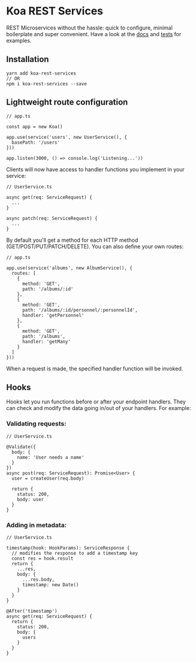 # Koa REST Services
REST Microservices without the hassle: quick to configure, minimal boilerplate and super convenient. Have a look at the [docs](https://github.com/sekaru/koa-rest-services/tree/main/docs) and [tests](https://github.com/sekaru/koa-rest-services/tree/main/test) for examples.

## Installation
```
yarn add koa-rest-services
// OR
npm i koa-rest-services --save
```

## Lightweight route configuration

```
// app.ts

const app = new Koa()

app.use(service('users', new UserService(), {
  basePath: '/users'
}))

app.listen(3000, () => console.log('Listening...'))
```

Clients will now have access to handler functions you implement in your service:

```
// UserService.ts

async get(req: ServiceRequest) {
  ...
}

async patch(req: ServiceRequest) {
  ...
}
```

By default you'll get a method for each HTTP method (GET/POST/PUT/PATCH/DELETE). You can also define your own routes:

```
// app.ts

app.use(service('albums', new AlbumService(), {
  routes: [
    {
      method: 'GET',
      path: '/albums/:id'
    },
    {
      method: 'GET',
      path: '/albums/:id/personnel/:personnelId',
      handler: 'getPersonnel'
    },
    {
      method: 'GET',
      path: '/albums',
      handler: 'getMany'
    }
  ]
}))
```

When a request is made, the specified handler function will be invoked.

## Hooks

Hooks let you run functions before or after your endpoint handlers. They can check and modify the data going in/out of your handlers. For example:

### Validating requests:

```
// UserService.ts

@Validate({
  body: {
    name: 'User needs a name'
  }
})
async post(req: ServiceRequest): Promise<User> {
  user = createUser(req.body)

  return {
    status: 200,
    body: user
  }
}
```

### Adding in metadata:

```
// UserService.ts

timestamp(hook: HookParams): ServiceResponse {
  // modifies the response to add a timestamp key
  const res = hook.result
  return {
    ...res,
    body: {
      ...res.body,
      timestamp: new Date()
    }
  }
}

@After('timestamp')
async get(req: ServiceRequest) {
  return {
    status: 200,
    body: {
      users
    }
  }
}
```